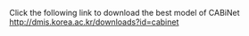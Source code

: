 Click the following link to download the best model of CABiNet
http://dmis.korea.ac.kr/downloads?id=cabinet

